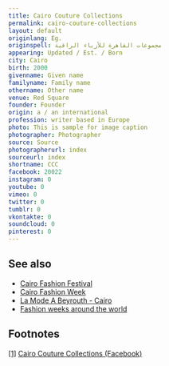 ```yaml
---
title: Cairo Couture Collections
permalink: cairo-couture-collections
layout: default
originlang: Eg.
originspell: مجموعات القاهرة للأزياء الراقية
appearing: Updated / Est. / Born
city: Cairo
birth: 2000
givenname: Given name
familyname: Family name
othername: Other name
venue: Red Square
founder: Founder
origin: a / an international
profession: writer based in Europe
photo: This is sample for image caption
photographer: Photographer
source: Source
photographerurl: index
sourceurl: index
shortname: CCC
facebook: 20022
instagram: 0
youtube: 0
vimeo: 0
twitter: 0
tumblr: 0
vkontakte: 0
soundcloud: 0
pinterest: 0
---
```


## See also

+ [Cairo Fashion Festival](cairo-fashion-festival)
+ [Cairo Fashion Week](cairo-fashion-week)
+ [La Mode A Beyrouth - Cairo](mode-a-beyrouth-cairo-la)
+ [Fashion weeks around the world](fashion-weeks-around-the-world)

## Footnotes

[[1]](#a1) <span id="f1"></span> [Cairo Couture Collections (Facebook)](https://www.facebook.com/cairocouturecollections/)
